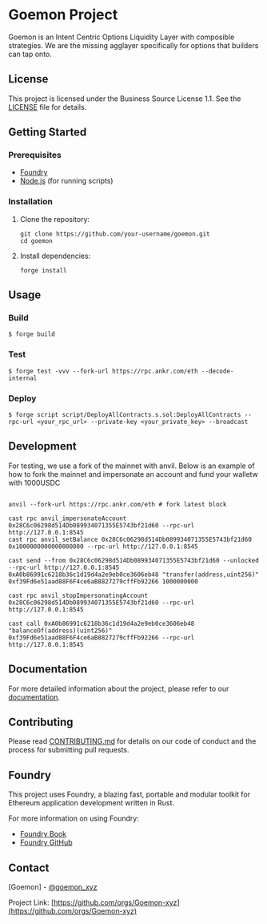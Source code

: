 # Goemon Project

Goemon is an Intent Centric Options Liquidity Layer with composible strategies. We are the missing agglayer specifically for options that builders can tap onto.

## License

This project is licensed under the Business Source License 1.1. See the [LICENSE](./LICENSE) file for details.

## Getting Started

### Prerequisites

- [Foundry](https://book.getfoundry.sh/getting-started/installation)
- [Node.js](https://nodejs.org/) (for running scripts)

### Installation

1. Clone the repository:
   ```shell
   git clone https://github.com/your-username/goemon.git
   cd goemon
   ```

2. Install dependencies:
   ```shell
   forge install
   ```

## Usage

### Build

```shell
$ forge build
```

### Test

```shell
$ forge test -vvv --fork-url https://rpc.ankr.com/eth --decode-internal  
```

### Deploy

```shell
$ forge script script/DeployAllContracts.s.sol:DeployAllContracts --rpc-url <your_rpc_url> --private-key <your_private_key> --broadcast
```


## Development

For testing, we use a fork of the mainnet with anvil. Below is an example of how to fork the mainnet and impersonate an account and fund your walletw with 1000USDC

```shell

anvil --fork-url https://rpc.ankr.com/eth # fork latest block

cast rpc anvil_impersonateAccount 0x28C6c06298d514Db089934071355E5743bf21d60 --rpc-url http://127.0.0.1:8545
cast rpc anvil_setBalance 0x28C6c06298d514Db089934071355E5743bf21d60 0x1000000000000000000 --rpc-url http://127.0.0.1:8545

cast send --from 0x28C6c06298d514Db089934071355E5743bf21d60 --unlocked --rpc-url http://127.0.0.1:8545 0xA0b86991c6218b36c1d19d4a2e9eb0ce3606eb48 "transfer(address,uint256)" 0xf39Fd6e51aad88F6F4ce6aB8827279cffFb92266 1000000000

cast rpc anvil_stopImpersonatingAccount 0x28C6c06298d514Db089934071355E5743bf21d60 --rpc-url http://127.0.0.1:8545

cast call 0xA0b86991c6218b36c1d19d4a2e9eb0ce3606eb48 "balanceOf(address)(uint256)" 0xf39Fd6e51aad88F6F4ce6aB8827279cffFb92266 --rpc-url http://127.0.0.1:8545
```

## Documentation

For more detailed information about the project, please refer to our [documentation](link-to-your-docs).

## Contributing

Please read [CONTRIBUTING.md](link-to-contributing-guide) for details on our code of conduct and the process for submitting pull requests.

## Foundry

This project uses Foundry, a blazing fast, portable and modular toolkit for Ethereum application development written in Rust.

For more information on using Foundry:

- [Foundry Book](https://book.getfoundry.sh/)
- [Foundry GitHub](https://github.com/foundry-rs/foundry)

## Contact

[Goemon] - [@goemon_xyz](https://x.com/goemon_xyz) 

Project Link: [https://github.com/orgs/Goemon-xyz](https://github.com/orgs/Goemon-xyz)
